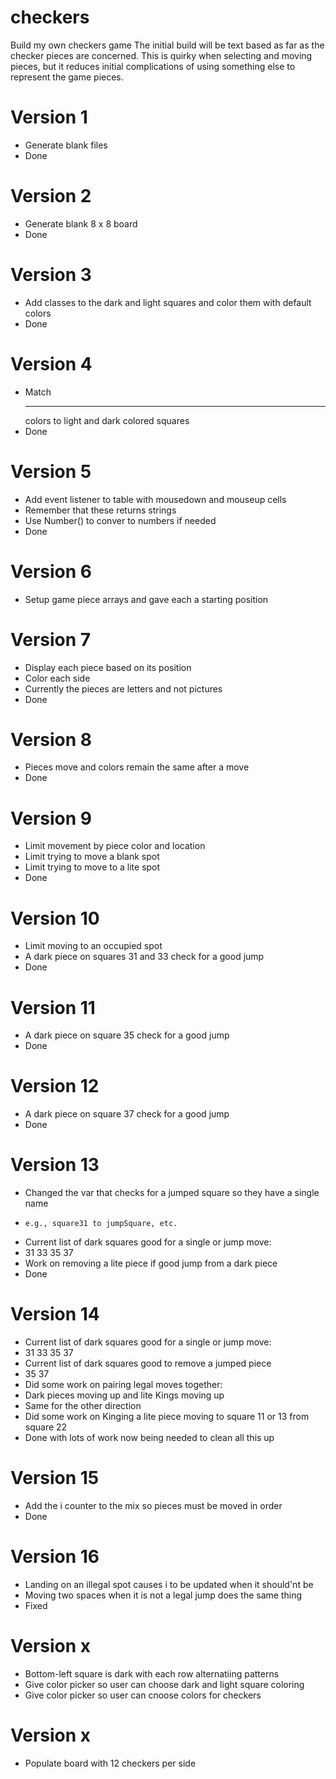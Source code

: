 # checkers
Build my own checkers game
The initial build will be text based as far as the checker pieces are
concerned. This is quirky when selecting and moving pieces, but it reduces
initial complications of using something else to represent the game pieces.

# Version 1
- Generate blank files
- Done

# Version 2
- Generate blank 8 x 8 board
- Done

# Version 3
- Add classes to the dark and light squares and color them with default colors
- Done

# Version 4
- Match <hr> colors to light and dark colored squares
- Done

# Version 5
- Add event listener to table with mousedown and mouseup cells
- Remember that these returns strings
- Use Number() to conver to numbers if needed
- Done

# Version 6
- Setup game piece arrays and gave each a starting position

# Version 7
- Display each piece based on its position
- Color each side
- Currently the pieces are letters and not pictures
- Done

# Version 8
- Pieces move and colors remain the same after a move
- Done

# Version 9
- Limit movement by piece color and location
- Limit trying to move a blank spot
- Limit trying to move to a lite spot
- Done

# Version 10
- Limit moving to an occupied spot
- A dark piece on squares 31 and 33 check for a good jump
- Done

# Version 11
- A dark piece on square 35 check for a good jump
- Done

# Version 12
- A dark piece on square 37 check for a good jump
- Done

# Version 13
- Changed the var that checks for a jumped square so they have a single name
-     e.g., square31 to jumpSquare, etc.
- Current list of dark squares good for a single or jump move:
- 31  33  35  37
- Work on removing a lite piece if good jump from a dark piece
- Done

# Version 14
- Current list of dark squares good for a single or jump move:
- 31  33  35  37
- Current list of dark squares good to remove a jumped piece
- 35  37
- Did some work on pairing legal moves together:
-  Dark pieces moving up and lite Kings moving up
-  Same for the other direction
- Did some work on Kinging a lite piece moving to square 11 or 13 from square 22
- Done with lots of work now being needed to clean all this up

# Version 15
- Add the i counter to the mix so pieces must be moved in order
- Done

# Version 16
- Landing on an illegal spot causes i to be updated when it should'nt be
- Moving two spaces when it is not a legal jump does the same thing
- Fixed

# Version x
- Bottom-left square is dark with each row alternatiing patterns
- Give color picker so user can choose dark and light square coloring
- Give color picker so user can cnoose colors for checkers

# Version x
- Populate board with 12 checkers per side